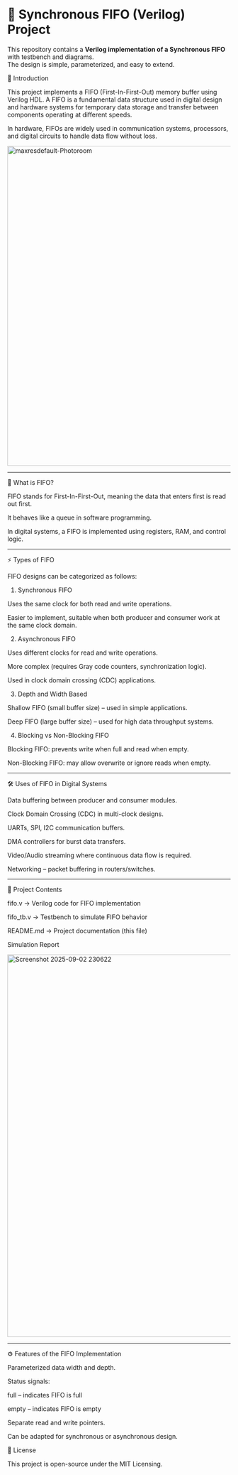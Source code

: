 # 🚀 Synchronous FIFO (Verilog) Project

This repository contains a **Verilog implementation of a Synchronous FIFO** with testbench and diagrams.  
The design is simple, parameterized, and easy to extend.

📌 Introduction

This project implements a FIFO (First-In-First-Out) memory buffer using Verilog HDL.
A FIFO is a fundamental data structure used in digital design and hardware systems for temporary data storage and transfer between components operating at different speeds.

In hardware, FIFOs are widely used in communication systems, processors, and digital circuits to handle data flow without loss.

<img width="1280" height="720" alt="maxresdefault-Photoroom" src="https://github.com/user-attachments/assets/5e7fe1cb-64fb-47a1-a32d-596a81df0d1c" />



---

📖 What is FIFO?

FIFO stands for First-In-First-Out, meaning the data that enters first is read out first.

It behaves like a queue in software programming.

In digital systems, a FIFO is implemented using registers, RAM, and control logic.



---

⚡ Types of FIFO

FIFO designs can be categorized as follows:

1. Synchronous FIFO

Uses the same clock for both read and write operations.

Easier to implement, suitable when both producer and consumer work at the same clock domain.



2. Asynchronous FIFO

Uses different clocks for read and write operations.

More complex (requires Gray code counters, synchronization logic).

Used in clock domain crossing (CDC) applications.



3. Depth and Width Based

Shallow FIFO (small buffer size) – used in simple applications.

Deep FIFO (large buffer size) – used for high data throughput systems.



4. Blocking vs Non-Blocking FIFO

Blocking FIFO: prevents write when full and read when empty.

Non-Blocking FIFO: may allow overwrite or ignore reads when empty.





---

🛠 Uses of FIFO in Digital Systems

Data buffering between producer and consumer modules.

Clock Domain Crossing (CDC) in multi-clock designs.

UARTs, SPI, I2C communication buffers.

DMA controllers for burst data transfers.

Video/Audio streaming where continuous data flow is required.

Networking – packet buffering in routers/switches.



---

📂 Project Contents

fifo.v → Verilog code for FIFO implementation

fifo_tb.v → Testbench to simulate FIFO behavior

README.md → Project documentation (this file)


Simulation Report

<img width="1629" height="861" alt="Screenshot 2025-09-02 230622" src="https://github.com/user-attachments/assets/08582741-e1f5-45a1-bdf1-092ea3d5b2ca" />



---

⚙️ Features of the FIFO Implementation

Parameterized data width and depth.

Status signals:

full – indicates FIFO is full

empty – indicates FIFO is empty


Separate read and write pointers.

Can be adapted for synchronous or asynchronous design.


📜 License

This project is open-source under the MIT Licensing.
